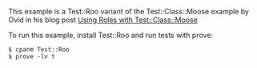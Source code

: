 This example is a Test::Roo variant of the Test::Class::Moose example
by Ovid in his blog post [Using Roles with Test::Class::Moose](http://blogs.perl.org/users/ovid/2013/03/using-roles-with-testclassmoose.html)

To run this example, install Test::Roo and run tests with prove:

    $ cpanm Test::Roo
    $ prove -lv t

